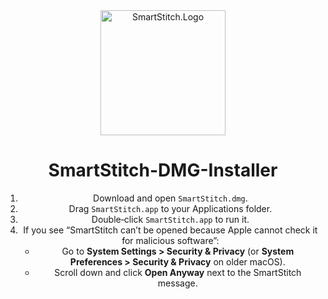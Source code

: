 <div align="center">
  <a href="https://github.com/MechTechnology/SmartStitch">
    <img alt="SmartStitch.Logo" width="200" height="200" src="https://github.com/MechTechnology/SmartStitch/raw/dev/assets/SmartStitchLogo.png">
  </a>
  <h1>SmartStitch-DMG-Installer</h1>
  
1. Download and open `SmartStitch.dmg`.  
2. Drag `SmartStitch.app` to your Applications folder.  
3. Double‑click `SmartStitch.app` to run it.  
4. If you see “SmartStitch can’t be opened because Apple cannot check it for malicious software”:
   - Go to **System Settings > Security & Privacy** (or **System Preferences > Security & Privacy** on older macOS).  
   - Scroll down and click **Open Anyway** next to the SmartStitch message.

